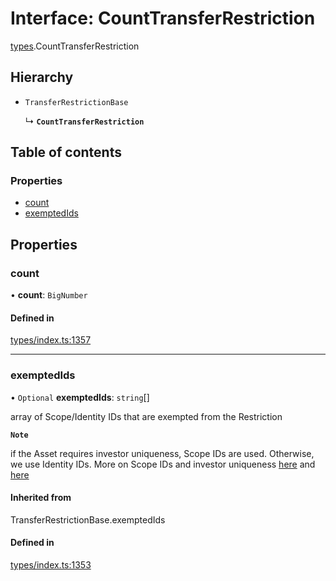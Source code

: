 # Interface: CountTransferRestriction

[types](../wiki/types).CountTransferRestriction

## Hierarchy

- `TransferRestrictionBase`

  ↳ **`CountTransferRestriction`**

## Table of contents

### Properties

- [count](../wiki/types.CountTransferRestriction#count)
- [exemptedIds](../wiki/types.CountTransferRestriction#exemptedids)

## Properties

### count

• **count**: `BigNumber`

#### Defined in

[types/index.ts:1357](https://github.com/PolymeshAssociation/polymesh-sdk/blob/079537ad/src/types/index.ts#L1357)

___

### exemptedIds

• `Optional` **exemptedIds**: `string`[]

array of Scope/Identity IDs that are exempted from the Restriction

**`Note`**

 if the Asset requires investor uniqueness, Scope IDs are used. Otherwise, we use Identity IDs. More on Scope IDs and investor uniqueness
  [here](https://developers.polymesh.network/introduction/identity#polymesh-unique-identity-system-puis) and
  [here](https://developers.polymesh.network/polymesh-docs/primitives/confidential-identity)

#### Inherited from

TransferRestrictionBase.exemptedIds

#### Defined in

[types/index.ts:1353](https://github.com/PolymeshAssociation/polymesh-sdk/blob/079537ad/src/types/index.ts#L1353)

